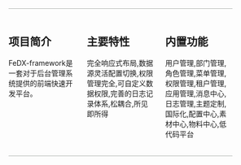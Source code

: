 
<style>

.home {
    padding: 3.6rem 2rem 0;
    max-width: 960px;
    margin-top: 150px;
    display: block;
}
.features{
    border-top:1px solid #b2b7b3;
    border-bottom:1px solid #b2b7b3;
    padding: 1.2rem 0;
    margin: 2.5rem 0 5rem 0;
    display: flex;
    flex-wrap: wrap;
    align-items: flex-start;
    align-content: stretch;
    justify-content: space-between;
}

.home .feature {
    flex-grow: 1;
    flex-basis: 30%;
    max-width: 30%;
}
</style>
<div class='home'>
    <div class="features">
       <div class="feature">
            <h2>项目简介</h2>
            <p>FeDX-framework是一套对于后台管理系统提供的前端快速开发平台。</p>
        </div>
        <div class="feature">
            <h2>主要特性</h2> <p>完全响应式布局,数据源灵活配置切换,权限管理完全,可自定义数据权限,完善的日志记录体系,松耦合,所见即所得</p>
        </div>
        <div class="feature">
            <h2>内置功能</h2> <p>用户管理,部门管理,角色管理,菜单管理,权限管理,租户管理,应用管理,消息中心,日志管理,主题定制,国际化,配置中心,素材中心,物料中心,低代码平台</p>
        </div>

</div>
